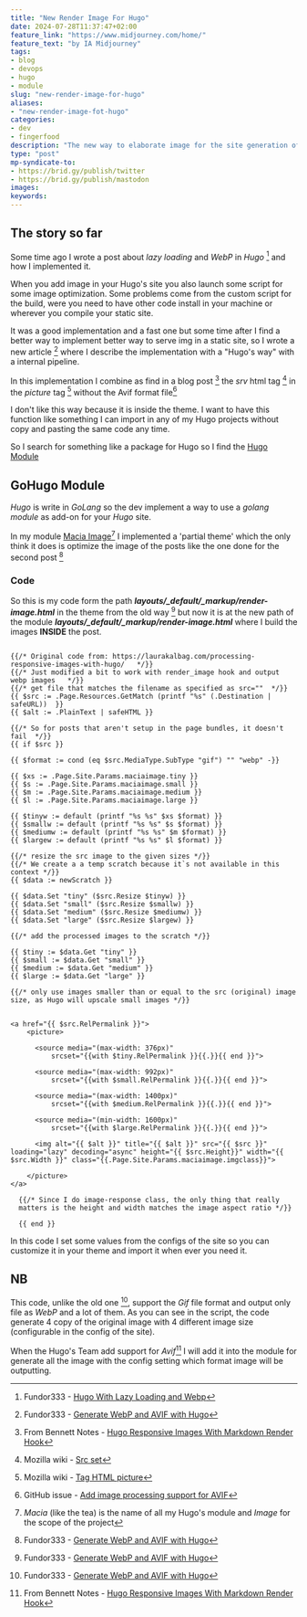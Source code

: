 ```yaml
---
title: "New Render Image For Hugo"
date: 2024-07-28T11:37:47+02:00
feature_link: "https://www.midjourney.com/home/"
feature_text: "by IA Midjourney"
tags:
- blog
- devops
- hugo
- module
slug: "new-render-image-for-hugo"
aliases:
- "new-render-image-fot-hugo"
categories:
- dev
- fingerfood
description: "The new way to elaborate image for the site generation of the site with Hugo Module"
type: "post"
mp-syndicate-to:
- https://brid.gy/publish/twitter
- https://brid.gy/publish/mastodon
images:
keywords:
---
```


## The story so far

Some time ago I wrote a post about _lazy loading_ and _WebP_ in _Hugo_ [^1] and how I implemented it.
[^1]: Fundor333 - [Hugo With Lazy Loading and Webp](/post/2021/hugo-with-lazy-loading-and-webp/)

When you add image in your Hugo's site you also launch some script for some image optimization.
Some problems come from the custom script for the build, were you need to have other code install in your machine or wherever you compile your static site.

It was a good implementation and a fast one but some time after I find a better way to implement better way to serve img in a static site, so I wrote a new article [^2] where I describe the implementation with a "Hugo's way" with a internal pipeline.

[^2]: Fundor333 - [Generate WebP and AVIF with Hugo](/post/2021/hugo-with-lazy-loading-and-webp/)

In this implementation I combine as find in a blog post [^5] the _srv_ html tag [^src-tag] in the _picture_ tag [^picture-tag] without the Avif format file[^avif]

[^src-tag]: Mozilla wiki - [Src set](https://developer.mozilla.org/en-US/docs/Web/API/HTMLImageElement/srcset)
[^picture-tag]: Mozilla wiki - [Tag HTML picture](https://developer.mozilla.org/en-US/docs/Web/HTML/Element/picture)
[^5]: From Bennett Notes - [Hugo Responsive Images With Markdown Render Hook](https://www.bennettnotes.com/notesnotes/hugo-responsive-images-with-markdown-render-hook/)
[^avif]: GitHub issue - [Add image processing support for AVIF](https://github.com/gohugoio/hugo/issues/7837)

I don't like this way because it is inside the theme. I want to have this function like something I can import in any of my Hugo projects without copy and pasting the same code any time.

So I search for something like a package for Hugo so I find the [Hugo Module](https://gohugo.io/hugo-modules/)


## GoHugo Module

_Hugo_ is write in _GoLang_ so the dev implement a way to use a _golang module_ as add-on for your _Hugo_ site.

In my module [Macia Image](https://github.com/fundor333/macia-image)[^maciaImage] I implemented a 'partial theme' which the only think it does is optimize the image of the posts like the one done for the second post [^2]

[^maciaImage]: _Macia_ (like the tea) is the name of all my Hugo's module and _Image_ for the scope of the project


### Code

So this is my code form the path _**layouts/_default/_markup/render-image.html**_ in the theme from the old way [^2] but now it is at the new path of the module _**layouts/_default/_markup/render-image.html**_ where I build the images **INSIDE** the post.

```     go-html-template

{{/* Original code from: https://laurakalbag.com/processing-responsive-images-with-hugo/   */}}
{{/* Just modified a bit to work with render_image hook and output webp images   */}}
{{/* get file that matches the filename as specified as src=""  */}}
{{ $src := .Page.Resources.GetMatch (printf "%s" (.Destination | safeURL))  }}
{{ $alt := .PlainText | safeHTML }}

{{/* So for posts that aren't setup in the page bundles, it doesn't fail  */}}
{{ if $src }}

{{ $format := cond (eq $src.MediaType.SubType "gif") "" "webp" -}}

{{ $xs := .Page.Site.Params.maciaimage.tiny }}
{{ $s := .Page.Site.Params.maciaimage.small }}
{{ $m := .Page.Site.Params.maciaimage.medium }}
{{ $l := .Page.Site.Params.maciaimage.large }}

{{ $tinyw := default (printf "%s %s" $xs $format) }}
{{ $smallw := default (printf "%s %s" $s $format) }}
{{ $mediumw := default (printf "%s %s" $m $format) }}
{{ $largew := default (printf "%s %s" $l $format) }}

{{/* resize the src image to the given sizes */}}
{{/* We create a a temp scratch because it`s not available in this context */}}
{{ $data := newScratch }}

{{ $data.Set "tiny" ($src.Resize $tinyw) }}
{{ $data.Set "small" ($src.Resize $smallw) }}
{{ $data.Set "medium" ($src.Resize $mediumw) }}
{{ $data.Set "large" ($src.Resize $largew) }}

{{/* add the processed images to the scratch */}}

{{ $tiny := $data.Get "tiny" }}
{{ $small := $data.Get "small" }}
{{ $medium := $data.Get "medium" }}
{{ $large := $data.Get "large" }}

{{/* only use images smaller than or equal to the src (original) image size, as Hugo will upscale small images */}}


<a href="{{ $src.RelPermalink }}">
    <picture>

      <source media="(max-width: 376px)"
          srcset="{{with $tiny.RelPermalink }}{{.}}{{ end }}">

      <source media="(max-width: 992px)"
          srcset="{{with $small.RelPermalink }}{{.}}{{ end }}">

      <source media="(max-width: 1400px)"
          srcset="{{with $medium.RelPermalink }}{{.}}{{ end }}">

      <source media="(min-width: 1600px)"
          srcset="{{with $large.RelPermalink }}{{.}}{{ end }}">

      <img alt="{{ $alt }}" title="{{ $alt }}" src="{{ $src }}" loading="lazy" decoding="async" height="{{ $src.Height}}" width="{{ $src.Width }}" class="{{.Page.Site.Params.maciaimage.imgclass}}">

    </picture>
</a>

  {{/* Since I do image-response class, the only thing that really
  matters is the height and width matches the image aspect ratio */}}

  {{ end }}

```   

In this code I set some values from the configs of the site so you can customize it in your theme and import it when ever you need it.

## NB

This code, unlike the old one [^2], support the _Gif_ file format and output only file as _WebP_ and a lot of them.
As you can see in the script, the code generate 4 copy of the original image with 4 different image size (configurable in the config of the site).

When the Hugo's Team add support for _Avif_[^5] I will add it into the module for generate all the image with the config setting which format image will be outputting.
